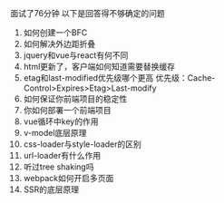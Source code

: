 面试了76分钟 以下是回答得不够确定的问题
1. 如何创建一个BFC
2. 如何解决外边距折叠
3. jquery和vue与react有何不同 
4. html更新了，客户端如何知道需要替换缓存
5. etag和last-modified优先级哪个更高
   优先级：Cache-Control>Expires>Etag>Last-modify
6. 如何保证你前端项目的稳定性
7. 你如何部署一个前端项目
8. vue循环中key的作用
9.  v-model底层原理
10. css-loader与style-loader的区别
11. url-loader有什么作用
12. 听过tree shaking吗
13. webpack如何开启多页面
14. SSR的底层原理